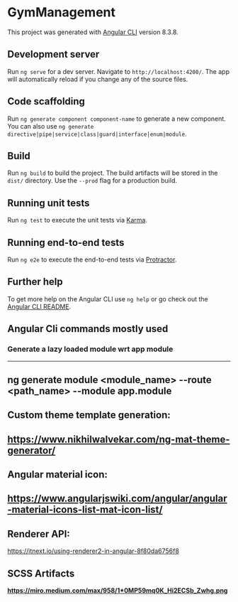 # GymManagement

This project was generated with [Angular CLI](https://github.com/angular/angular-cli) version 8.3.8.

## Development server

Run `ng serve` for a dev server. Navigate to `http://localhost:4200/`. The app will automatically reload if you change any of the source files.

## Code scaffolding

Run `ng generate component component-name` to generate a new component. You can also use `ng generate directive|pipe|service|class|guard|interface|enum|module`.

## Build

Run `ng build` to build the project. The build artifacts will be stored in the `dist/` directory. Use the `--prod` flag for a production build.

## Running unit tests

Run `ng test` to execute the unit tests via [Karma](https://karma-runner.github.io).

## Running end-to-end tests

Run `ng e2e` to execute the end-to-end tests via [Protractor](http://www.protractortest.org/).

## Further help

To get more help on the Angular CLI use `ng help` or go check out the [Angular CLI README](https://github.com/angular/angular-cli/blob/master/README.md).

## Angular Cli commands mostly used

### Generate a lazy loaded module wrt app module
--------------------------------------------------------------------------
ng generate module <module_name> --route <path_name> --module app.module
---------------------------------------------------------------------------
Custom theme template generation:
---------------------------------------------------------------------------
https://www.nikhilwalvekar.com/ng-mat-theme-generator/
---------------------------------------------------------------------------
Angular material icon:
---------------------------------------------------------------------------
https://www.angularjswiki.com/angular/angular-material-icons-list-mat-icon-list/
---------------------------------------------------------------------------
Renderer API:
---------------------------------------------------------------------------
https://itnext.io/using-renderer2-in-angular-8f80da6756f8

## SCSS Artifacts
<b>https://miro.medium.com/max/958/1*0MP59mq0K_Hi2ECSb_Zwhg.png</b>